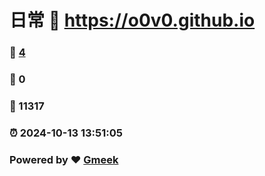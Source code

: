 # 日常 :link: https://o0v0.github.io 
### :page_facing_up: [4](https://o0v0.github.io/tag.html) 
### :speech_balloon: 0 
### :hibiscus: 11317 
### :alarm_clock: 2024-10-13 13:51:05 
### Powered by :heart: [Gmeek](https://github.com/Meekdai/Gmeek)
